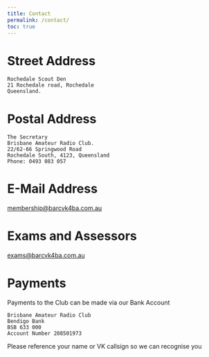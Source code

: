 ```yaml
---
title: Contact
permalink: /contact/
toc: true
---
```


# Street Address

```
Rochedale Scout Den
21 Rochedale road, Rochedale
Queensland.
```

# Postal Address

```
The Secretary
Brisbane Amateur Radio Club.
22/62-66 Springwood Road
Rochedale South, 4123, Queensland
Phone: 0493 083 057
```

# E-Mail Address

[membership@barcvk4ba.com.au](mailto:membership@barcvk4ba.com.au)

# Exams and Assessors

[exams@barcvk4ba.com.au](mailto:exams@barcvk4ba.com.au)


# Payments

Payments to the Club can be made via our Bank Account

```
Brisbane Amateur Radio Club
Bendigo Bank
BSB 633 000
Account Number 208501973
```

Please reference your name or VK callsign so we can recognise you
